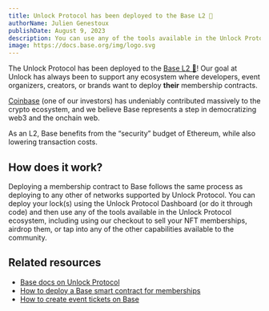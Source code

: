 ```yaml
---
title: Unlock Protocol has been deployed to the Base L2 🔵
authorName: Julien Genestoux
publishDate: August 9, 2023
description: You can use any of the tools available in the Unlock Protocol ecosystem to create membership smart contracts or ticket events on Base.
image: https://docs.base.org/img/logo.svg
---
```


The Unlock Protocol has been deployed to the [Base L2 🔵](https://docs.base.org/)! Our goal at Unlock has always been to support any ecosystem where developers, event organizers, creators, or brands want to deploy **their** membership contracts.

[Coinbase](https://www.coinbase.com/home) (one of our investors) has undeniably contributed massively to the crypto ecosystem, and we believe Base represents a step in democratizing web3 and the onchain web.

As an L2, Base benefits from the “security” budget of Ethereum, while also lowering transaction costs.

## How does it work?

Deploying a membership contract to Base follows the same process as deploying to any other of networks supported by Unlock Protocol. You can deploy your lock(s) using the Unlock Protocol Dashboard (or do it through code) and then use any of the tools available in the Unlock Protocol ecosystem, including using our checkout to sell your NFT memberships, airdrop them, or tap into any of the other capabilities available to the community.

## Related resources
- [Base docs on Unlock Protocol](https://docs.unlock-protocol.com/core-protocol/unlock/networks)
- [How to deploy a Base smart contract for memberships](https://www.youtube.com/watch?v=_0pmdFUpJdY)
- [How to create event tickets on Base](https://www.youtube.com/watch?v=_0pmdFUpJdY&t=97s)

